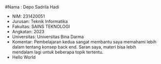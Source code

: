 #Nama : Depo Sadrila Hadi

- NIM: 231420051
- Jurusan: Teknik Informatika
- Fakultas: SAINS TEKNOLOGI
- Angkatan: 2023
- Universitas: Universitas Bina Darma
- Komentar: Pembelajaran kedua sangat membantu saya memahami lebih dalam tentang konsep back end. Saran saya, materi bisa lebih mendalam lagi untuk beberapa topik tertentu.
- Hello World